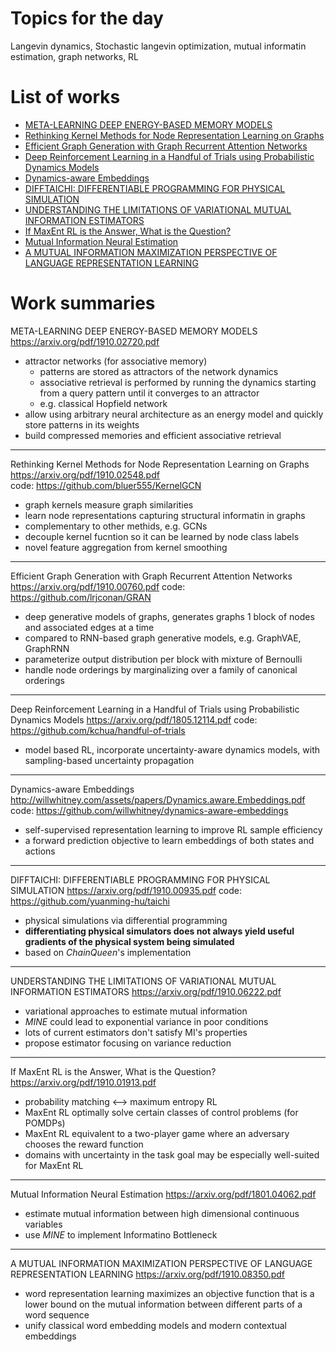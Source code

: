 # Topics for the day

Langevin dynamics, Stochastic langevin optimization, mutual informatin estimation, graph networks, RL 

<!-- ***************************************************** -->

# List of works
- [META-LEARNING DEEP ENERGY-BASED MEMORY MODELS](#1)
- [Rethinking Kernel Methods for Node Representation Learning on Graphs](#2)
- [Efficient Graph Generation with Graph Recurrent Attention Networks](#3)
- [Deep Reinforcement Learning in a Handful of Trials using Probabilistic Dynamics Models](#4)
- [Dynamics-aware Embeddings](#5)
- [DIFFTAICHI: DIFFERENTIABLE PROGRAMMING FOR PHYSICAL SIMULATION](#6)
- [UNDERSTANDING THE LIMITATIONS OF VARIATIONAL MUTUAL INFORMATION ESTIMATORS](#7)
- [If MaxEnt RL is the Answer, What is the Question?](#8)
- [Mutual Information Neural Estimation](#9)
- [A MUTUAL INFORMATION MAXIMIZATION PERSPECTIVE OF LANGUAGE REPRESENTATION LEARNING](#10)

<!-- ***************************************************** -->

# Work summaries

<a name="1"></a> 
META-LEARNING DEEP ENERGY-BASED MEMORY MODELS
<https://arxiv.org/pdf/1910.02720.pdf>

- attractor networks (for associative memory)
    - patterns are stored as attractors of the network dynamics
    - associative retrieval is performed by running the dynamics starting from a query pattern until it converges to an attractor
    - e.g. classical Hopfield network 
- allow using arbitrary neural architecture as an energy model and quickly store patterns in its weights
- build compressed memories and efficient associative retrieval


--- 
<a name="2"></a> 
Rethinking Kernel Methods for Node Representation Learning on Graphs
<https://arxiv.org/pdf/1910.02548.pdf> \
code: <https://github.com/bluer555/KernelGCN>

- graph kernels measure graph similarities
- learn node representations capturing structural informatin in graphs
- complementary to other methids, e.g. GCNs 
- decouple kernel fucntion so it can be learned by node class labels
- novel feature aggregation from kernel smoothing 


--- 
<a name="3"></a> 
Efficient Graph Generation with Graph Recurrent Attention Networks
<https://arxiv.org/pdf/1910.00760.pdf>
code: <https://github.com/lrjconan/GRAN>

- deep generative models of graphs, generates graphs 1 block of nodes and associated edges at a time
- compared to RNN-based graph generative models, e.g. GraphVAE, GraphRNN 
- parameterize output distribution per block with mixture of Bernoulli 
- handle node orderings by marginalizing over a family of canonical orderings


---
<a name="4"></a> 
Deep Reinforcement Learning in a Handful of Trials using Probabilistic Dynamics Models
<https://arxiv.org/pdf/1805.12114.pdf>
code: <https://github.com/kchua/handful-of-trials>

- model based RL, incorporate uncertainty-aware dynamics models, with sampling-based uncertainty propagation 


--- 
<a name="5"></a>
Dynamics-aware Embeddings
<http://willwhitney.com/assets/papers/Dynamics.aware.Embeddings.pdf>
code: <https://github.com/willwhitney/dynamics-aware-embeddings>

- self-supervised representation learning to improve RL sample efficiency
- a forward prediction objective to learn embeddings of both states and actions


---
<a name="6"></a>
DIFFTAICHI: DIFFERENTIABLE PROGRAMMING FOR PHYSICAL SIMULATION
<https://arxiv.org/pdf/1910.00935.pdf>
code: <https://github.com/yuanming-hu/taichi>

- physical simulations via differential programming 
- **differentiating physical simulators does not always yield useful gradients of the physical system being simulated**
- based on *ChainQueen*'s implementation


---
<a name="7"></a>
UNDERSTANDING THE LIMITATIONS OF VARIATIONAL MUTUAL INFORMATION ESTIMATORS
<https://arxiv.org/pdf/1910.06222.pdf>

- variational approaches to estimate mutual information 
- *MINE* could lead to exponential variance in poor conditions
- lots of current estimators don't satisfy MI's properties
- propose estimator focusing on variance reduction 


---
<a name="8"></a>
If MaxEnt RL is the Answer, What is the Question?
<https://arxiv.org/pdf/1910.01913.pdf>

- probability matching <--> maximum entropy RL 
- MaxEnt RL optimally solve certain classes of control problems (for POMDPs)
- MaxEnt RL equivalent to a two-player game where an adversary chooses the reward function
- domains with uncertainty in the task goal may be especially
well-suited for MaxEnt RL


---
<a name="9"></a>
Mutual Information Neural Estimation
<https://arxiv.org/pdf/1801.04062.pdf>

- estimate mutual information between high dimensional continuous variables
- use *MINE* to implement Informatino Bottleneck 

---
<a name="10"></a>
A MUTUAL INFORMATION MAXIMIZATION PERSPECTIVE OF LANGUAGE REPRESENTATION LEARNING
<https://arxiv.org/pdf/1910.08350.pdf>

- word representation learning maximizes an objective function that is a lower bound on the mutual information between different
parts of a word sequence
- unify classical word embedding models and modern contextual embeddings


